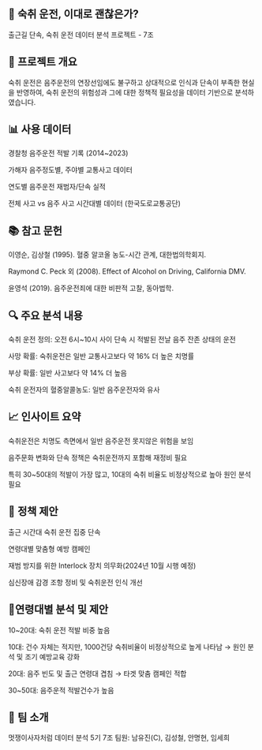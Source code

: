 ## 🛑 숙취 운전, 이대로 괜찮은가?
출근길 단속, 숙취 운전 데이터 분석 프로젝트 - 7조

## 📌 프로젝트 개요
숙취 운전은 음주운전의 연장선임에도 불구하고 상대적으로 인식과 단속이 부족한 현실을 반영하여, 숙취 운전의 위험성과 그에 대한 정책적 필요성을 데이터 기반으로 분석하였습니다.

## 📊 사용 데이터
경찰청 음주운전 적발 기록 (2014~2023)

가해자 음주정도별, 주야별 교통사고 데이터

연도별 음주운전 재범자/단속 실적

전체 사고 vs 음주 사고 시간대별 데이터 (한국도로교통공단)

## 📚 참고 문헌
이영순, 김상철 (1995). 혈중 알코올 농도-시간 관계, 대한법의학회지.

Raymond C. Peck 외 (2008). Effect of Alcohol on Driving, California DMV.

윤영석 (2019). 음주운전죄에 대한 비판적 고찰, 동아법학.

## 🔍 주요 분석 내용
숙취 운전 정의: 오전 6시~10시 사이 단속 시 적발된 전날 음주 잔존 상태의 운전

사망 확률: 숙취운전은 일반 교통사고보다 약 16% 더 높은 치명률

부상 확률: 일반 사고보다 약 14% 더 높음

숙취 운전자의 혈중알콜농도: 일반 음주운전자와 유사

## 📈 인사이트 요약
숙취운전은 치명도 측면에서 일반 음주운전 못지않은 위험을 보임

음주문화 변화와 단속 정책은 숙취운전까지 포함해 재정비 필요

특히 30~50대의 적발이 가장 많고, 10대의 숙취 비율도 비정상적으로 높아 원인 분석 필요

## 🧩 정책 제안

출근 시간대 숙취 운전 집중 단속

연령대별 맞춤형 예방 캠페인

재범 방지를 위한 Interlock 장치 의무화(2024년 10월 시행 예정)

심신장애 감경 조항 정비 및 숙취운전 인식 개선


## 👤연령대별 분석 및 제안

10~20대: 숙취 운전 적발 비중 높음 

10대: 건수 자체는 적지만, 1000건당 숙취비율이 비정상적으로 높게 나타남 → 원인 분석 및 조기 예방교육 강화

20대: 음주 빈도 및 출근 연령대 겹침 → 타겟 맞춤 캠페인 적합

30~50대: 음주운적 적발건수가 높음


## 🙋 팀 소개
멋쟁이사자처럼 데이터 분석 5기 7조
팀원: 남유진(C), 김성철, 안명현, 임세희
